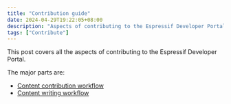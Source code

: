 ```yaml
---
title: "Contribution guide"
date: 2024-04-29T19:22:05+08:00
description: "Aspects of contributing to the Espressif Developer Portal"
tags: ["Contribute"]
---
```


This post covers all the aspects of contributing to the Espressif Developer Portal.

The major parts are:

- [Content contribution workflow](content-contrib-workflow "Content contribution workflow")
- [Content writing workflow](content-writing-workflow "Content writing workflow")
